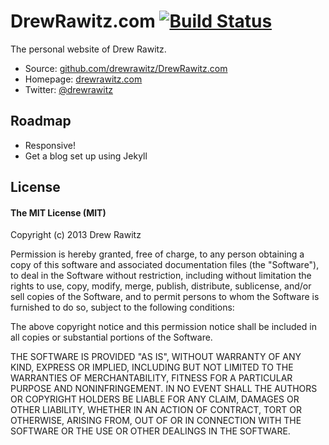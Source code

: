 # DrewRawitz.com [![Build Status](https://travis-ci.org/drewrawitz/DrewRawitz.com.png?branch=master)](https://travis-ci.org/drewrawitz/DrewRawitz.com)

The personal website of Drew Rawitz.

* Source: [github.com/drewrawitz/DrewRawitz.com](https://github.com/drewrawitz/DrewRawitz.com)
* Homepage: [drewrawitz.com](http://www.drewrawitz.com)
* Twitter: [@drewrawitz](http://twitter.com/drewrawitz)

## Roadmap
* Responsive!
* Get a blog set up using Jekyll

## License

#### The MIT License (MIT)

Copyright (c) 2013 Drew Rawitz

Permission is hereby granted, free of charge, to any person obtaining a copy of
this software and associated documentation files (the "Software"), to deal in
the Software without restriction, including without limitation the rights to
use, copy, modify, merge, publish, distribute, sublicense, and/or sell copies of
the Software, and to permit persons to whom the Software is furnished to do so,
subject to the following conditions:

The above copyright notice and this permission notice shall be included in all
copies or substantial portions of the Software.

THE SOFTWARE IS PROVIDED "AS IS", WITHOUT WARRANTY OF ANY KIND, EXPRESS OR
IMPLIED, INCLUDING BUT NOT LIMITED TO THE WARRANTIES OF MERCHANTABILITY, FITNESS
FOR A PARTICULAR PURPOSE AND NONINFRINGEMENT. IN NO EVENT SHALL THE AUTHORS OR
COPYRIGHT HOLDERS BE LIABLE FOR ANY CLAIM, DAMAGES OR OTHER LIABILITY, WHETHER
IN AN ACTION OF CONTRACT, TORT OR OTHERWISE, ARISING FROM, OUT OF OR IN
CONNECTION WITH THE SOFTWARE OR THE USE OR OTHER DEALINGS IN THE SOFTWARE.
